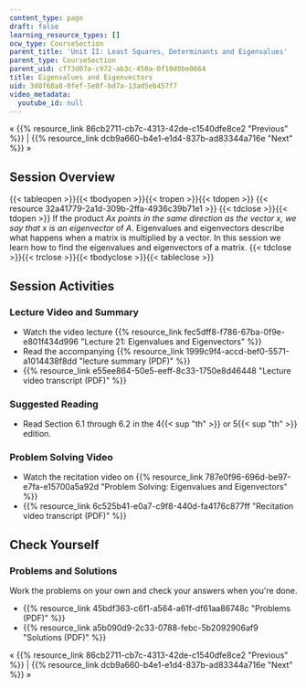 ```yaml
---
content_type: page
draft: false
learning_resource_types: []
ocw_type: CourseSection
parent_title: 'Unit II: Least Squares, Determinants and Eigenvalues'
parent_type: CourseSection
parent_uid: cf73d07a-c972-ab3c-450a-0f10d0be0664
title: Eigenvalues and Eigenvectors
uid: 3d8f60a8-0fef-5e0f-bd7a-13ad5eb457f7
video_metadata:
  youtube_id: null
---
```

« {{% resource_link 86cb2711-cb7c-4313-42de-c1540dfe8ce2 "Previous" %}} | {{% resource_link dcb9a660-b4e1-e1d4-837b-ad83344a716e "Next" %}} »

## Session Overview

{{< tableopen >}}{{< tbodyopen >}}{{< tropen >}}{{< tdopen >}}
{{< resource 32a41779-2a1d-309b-2ffa-4936c39b71e1 >}}
{{< tdclose >}}{{< tdopen >}}
If the product _Ax points in the same direction as the vector x, we say that x is an eigenvector_ of _A_. Eigenvalues and eigenvectors describe what happens when a matrix is multiplied by a vector. In this session we learn how to find the eigenvalues and eigenvectors of a matrix.
{{< tdclose >}}{{< trclose >}}{{< tbodyclose >}}{{< tableclose >}}

## Session Activities

### Lecture Video and Summary

- Watch the video lecture {{% resource_link fec5dff8-f786-67ba-0f9e-e801f434d996 "Lecture 21: Eigenvalues and Eigenvectors" %}}
- Read the accompanying {{% resource_link 1999c9f4-accd-bef0-5571-a1014438f8dd "lecture summary (PDF)" %}}
- {{% resource_link e55ee864-50e5-eeff-8c33-1750e8d46448 "Lecture video transcript (PDF)" %}}

### Suggested Reading

- Read Section 6.1 through 6.2 in the 4{{< sup "th" >}} or 5{{< sup "th" >}} edition.

### Problem Solving Video

- Watch the recitation video on {{% resource_link 787e0f96-696d-be97-e7fa-e15700a5a92d "Problem Solving: Eigenvalues and Eigenvectors" %}}
- {{% resource_link 6c525b41-e0a7-c9f8-440d-fa4176c877ff "Recitation video transcript (PDF)" %}}

## Check Yourself

### Problems and Solutions

Work the problems on your own and check your answers when you're done.

- {{% resource_link 45bdf363-c6f1-a564-a61f-df61aa86748c "Problems (PDF)" %}}
- {{% resource_link a5b090d9-2c33-0788-febc-5b2092906af9 "Solutions (PDF)" %}}

« {{% resource_link 86cb2711-cb7c-4313-42de-c1540dfe8ce2 "Previous" %}} | {{% resource_link dcb9a660-b4e1-e1d4-837b-ad83344a716e "Next" %}} »